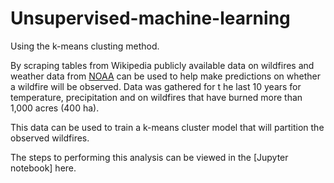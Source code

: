 # Unsupervised-machine-learning
Using the k-means clusting method.

By scraping tables from Wikipedia publicly available data on wildfires and weather data from [NOAA](https://www.ncdc.noaa.gov/cag/county/mapping/4/tavg/202003/12/value) can be used to help make predictions on whether a wildfire will be observed. Data was gathered for t he last 10 years for temperature, precipitation and on wildfires that have burned more than 1,000 acres (400 ha).

This data can be used to train a k-means cluster model that will partition the observed wildfires. 

The steps to performing this analysis can be viewed in the [Jupyter notebook] here.

